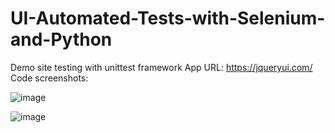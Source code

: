# UI-Automated-Tests-with-Selenium-and-Python
Demo site testing with unittest framework
App URL: https://jqueryui.com/
Code screenshots: 

![image](https://user-images.githubusercontent.com/103197757/162430488-fd612796-0b39-4374-aed8-49bb4698b3f0.png)


![image](https://user-images.githubusercontent.com/103197757/162430918-7090f7f3-6172-4c48-80c8-2b8866fcca9e.png)
